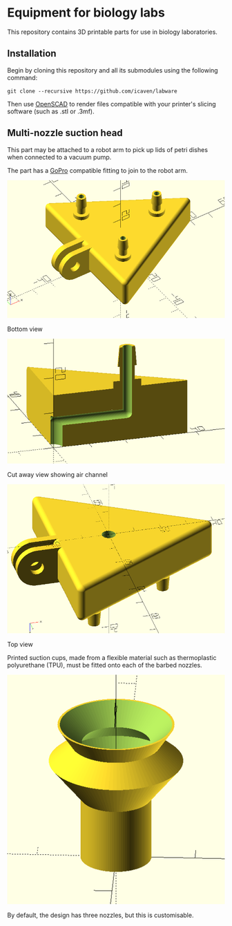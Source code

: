 # Equipment for biology labs

This repository contains 3D printable parts for use in biology laboratories.

## Installation

Begin by cloning this repository and all its submodules using the following command:

````
git clone --recursive https://github.com/icaven/labware
````

Then use [OpenSCAD](https://www.openscad.org) to render files compatible with your 
printer's slicing software (such as .stl or .3mf).

Multi-nozzle suction head
-------

This part may be attached to a robot arm to pick up lids of petri dishes when connected to a 
vacuum pump.

The part has a [GoPro](https://www.thingiverse.com/search?q=gopro) compatible fitting 
 to join to the robot arm.


![](tri_suction_bottom_view.png) 

Bottom view

![](tri_suction_cut_away_view.png) 

Cut away view showing air channel

![](tri_suction_top_view.png) 

Top view

Printed suction cups, made from a flexible material such as thermoplastic 
polyurethane (TPU), must be fitted onto each of the barbed nozzles.

![](suction_cup.png)

By default, the design has three nozzles, but this is customisable.

